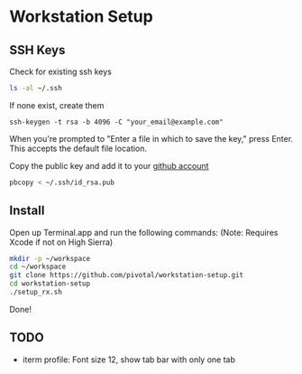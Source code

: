 # Workstation Setup

## SSH Keys
Check for existing ssh keys

```sh
ls -al ~/.ssh
```

If none exist, create them
```
ssh-keygen -t rsa -b 4096 -C "your_email@example.com"
```
When you're prompted to "Enter a file in which to save the key," press Enter. This accepts the default file location.

Copy the public key and add it to your [github account](https://github.com/settings/ssh/new)
```sh
pbcopy < ~/.ssh/id_rsa.pub
```

## Install

Open up Terminal.app and run the following commands: (Note: Requires Xcode if not on High Sierra)

```sh
mkdir -p ~/workspace
cd ~/workspace
git clone https://github.com/pivotal/workstation-setup.git
cd workstation-setup
./setup_rx.sh 
```

Done!

## TODO

* iterm profile: Font size 12, show tab bar with only one tab
